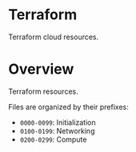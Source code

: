 # Terraform
Terraform cloud resources.

# Overview
Terraform resources.

Files are organized by their prefixes:

- `0000-0099`: Initialization
- `0100-0199`: Networking
- `0200-0299`: Compute
